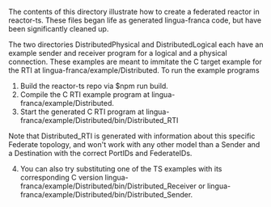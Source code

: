 The contents of this directory illustrate how to create a federated reactor in reactor-ts. These files began life as generated lingua-franca code, but have been significantly cleaned up.

The two directories DistributedPhysical and DistributedLogical each have an example sender and receiver program for a logical and a physical connection. These examples are meant to immitate the C target example for the RTI at lingua-franca/example/Distributed. To run the example programs

1) Build the reactor-ts repo via $npm run build.
2) Compile the C RTI example program at lingua-franca/example/Distributed.
3) Start the generated C RTI program at lingua-franca/example/Distributed/bin/Distributed_RTI

Note that Distributed_RTI is generated with information about this specific Federate topology, and won't work with any other model than a Sender and a Destination with the correct PortIDs and FederateIDs.

4) You can also try substituting one of the TS examples with its corresponding C version lingua-franca/example/Distributed/bin/Distributed_Receiver or lingua-franca/example/Distributed/bin/Distributed_Sender.